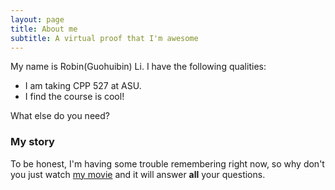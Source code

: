 ```yaml
---
layout: page
title: About me
subtitle: A virtual proof that I'm awesome
---
```


My name is Robin(Guohuibin) Li. I have the following qualities:

- I am taking CPP 527 at ASU.
- I find the course is cool!

What else do you need?

### My story

To be honest, I'm having some trouble remembering right now, so why don't you just watch [my movie](https://en.wikipedia.org/wiki/The_Princess_Bride_%28film%29) and it will answer **all** your questions.
